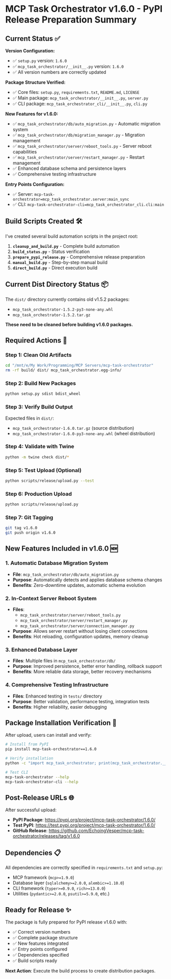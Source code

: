 # MCP Task Orchestrator v1.6.0 - PyPI Release Preparation Summary

## Current Status ✅

**Version Configuration:**
- ✅ `setup.py` version: `1.6.0`
- ✅ `mcp_task_orchestrator/__init__.py` version: `1.6.0`
- ✅ All version numbers are correctly updated

**Package Structure Verified:**
- ✅ Core files: `setup.py`, `requirements.txt`, `README.md`, `LICENSE`
- ✅ Main package: `mcp_task_orchestrator/__init__.py`, `server.py`
- ✅ CLI package: `mcp_task_orchestrator_cli/__init__.py`, `cli.py`

**New Features for v1.6.0:**
- ✅ `mcp_task_orchestrator/db/auto_migration.py` - Automatic migration system
- ✅ `mcp_task_orchestrator/db/migration_manager.py` - Migration management
- ✅ `mcp_task_orchestrator/server/reboot_tools.py` - Server reboot capabilities
- ✅ `mcp_task_orchestrator/server/restart_manager.py` - Restart management
- ✅ Enhanced database schema and persistence layers
- ✅ Comprehensive testing infrastructure

**Entry Points Configuration:**
- ✅ Server: `mcp-task-orchestrator=mcp_task_orchestrator.server:main_sync`
- ✅ CLI: `mcp-task-orchestrator-cli=mcp_task_orchestrator_cli.cli:main`

## Build Scripts Created 🛠️

I've created several build automation scripts in the project root:

1. **`cleanup_and_build.py`** - Complete build automation
2. **`build_status.py`** - Status verification
3. **`prepare_pypi_release.py`** - Comprehensive release preparation
4. **`manual_build.py`** - Step-by-step manual build
5. **`direct_build.py`** - Direct execution build

## Current Dist Directory Status 📦

The `dist/` directory currently contains old v1.5.2 packages:
- `mcp_task_orchestrator-1.5.2-py3-none-any.whl`
- `mcp_task_orchestrator-1.5.2.tar.gz`

**These need to be cleaned before building v1.6.0 packages.**

## Required Actions 🚀

### Step 1: Clean Old Artifacts
```bash
cd "/mnt/e/My Work/Programming/MCP Servers/mcp-task-orchestrator"
rm -rf build/ dist/ mcp_task_orchestrator.egg-info/
```

### Step 2: Build New Packages
```bash
python setup.py sdist bdist_wheel
```

### Step 3: Verify Build Output
Expected files in `dist/`:
- `mcp_task_orchestrator-1.6.0.tar.gz` (source distribution)
- `mcp_task_orchestrator-1.6.0-py3-none-any.whl` (wheel distribution)

### Step 4: Validate with Twine
```bash
python -m twine check dist/*
```

### Step 5: Test Upload (Optional)
```bash
python scripts/release/upload.py --test
```

### Step 6: Production Upload
```bash
python scripts/release/upload.py
```

### Step 7: Git Tagging
```bash
git tag v1.6.0
git push origin v1.6.0
```

## New Features Included in v1.6.0 🆕

### 1. Automatic Database Migration System
- **File**: `mcp_task_orchestrator/db/auto_migration.py`
- **Purpose**: Automatically detects and applies database schema changes
- **Benefits**: Zero-downtime updates, automatic schema evolution

### 2. In-Context Server Reboot System
- **Files**: 
  - `mcp_task_orchestrator/server/reboot_tools.py`
  - `mcp_task_orchestrator/server/restart_manager.py`
  - `mcp_task_orchestrator/server/connection_manager.py`
- **Purpose**: Allows server restart without losing client connections
- **Benefits**: Hot reloading, configuration updates, memory cleanup

### 3. Enhanced Database Layer
- **Files**: Multiple files in `mcp_task_orchestrator/db/`
- **Purpose**: Improved persistence, better error handling, rollback support
- **Benefits**: More reliable data storage, better recovery mechanisms

### 4. Comprehensive Testing Infrastructure
- **Files**: Enhanced testing in `tests/` directory
- **Purpose**: Better validation, performance testing, integration tests
- **Benefits**: Higher reliability, easier debugging

## Package Installation Verification 🧪

After upload, users can install and verify:

```bash
# Install from PyPI
pip install mcp-task-orchestrator==1.6.0

# Verify installation
python -c "import mcp_task_orchestrator; print(mcp_task_orchestrator.__version__)"

# Test CLI
mcp-task-orchestrator --help
mcp-task-orchestrator-cli --help
```

## Post-Release URLs 🌐

After successful upload:
- **PyPI Package**: https://pypi.org/project/mcp-task-orchestrator/1.6.0/
- **Test PyPI**: https://test.pypi.org/project/mcp-task-orchestrator/1.6.0/
- **GitHub Release**: https://github.com/EchoingVesper/mcp-task-orchestrator/releases/tag/v1.6.0

## Dependencies 📋

All dependencies are correctly specified in `requirements.txt` and `setup.py`:
- MCP framework (`mcp>=1.9.0`)
- Database layer (`sqlalchemy>=2.0.0`, `alembic>=1.10.0`) 
- CLI framework (`typer>=0.9.0`, `rich>=13.0.0`)
- Utilities (`pydantic>=2.0.0`, `psutil>=5.9.0`, etc.)

## Ready for Release ✨

The package is fully prepared for PyPI release v1.6.0 with:
- ✅ Correct version numbers
- ✅ Complete package structure
- ✅ New features integrated
- ✅ Entry points configured
- ✅ Dependencies specified
- ✅ Build scripts ready

**Next Action**: Execute the build process to create distribution packages.